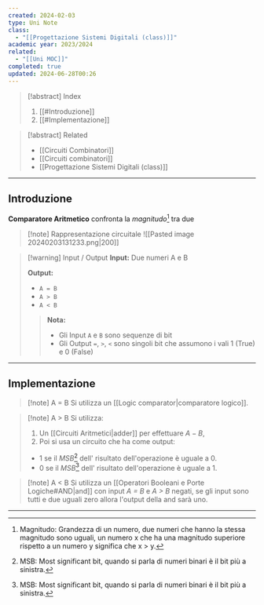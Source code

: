 ```yaml
---
created: 2024-02-03
type: Uni Note
class:
  - "[[Progettazione Sistemi Digitali (class)]]"
academic year: 2023/2024
related:
  - "[[Uni MOC]]"
completed: true
updated: 2024-06-28T00:26
---
```

>[!abstract] Index
>1. [[#Introduzione]]
>2. [[#Implementazione]]

>[!abstract] Related
>- [[Circuiti Combinatori]]
>- [[Circuiti combinatori]]
>- [[Progettazione Sistemi Digitali (class)]]

---
## Introduzione

**Comparatore Aritmetico** confronta la *magnitudo*[^1] tra due 

>[!note] Rappresentazione circuitale
>![[Pasted image 20240203131233.png|200]]

>[!warning] Input / Output
>**Input:** Due numeri A e B
>
>**Output:**
>- `A = B`
>- `A > B`
>- `A < B`
>
>>**Nota:** 
>>- Gli Input `A` e `B` sono sequenze di bit
>>- Gli Output `=`, `>`, `<` sono singoli bit che assumono i vali 1 (True) e 0 (False) 

---
## Implementazione 

>[!note] A = B 
>Si utilizza un [[Logic comparator|comparatore logico]].

>[!note] A > B 
>Si utilizza: 
>1. Un [[Circuiti Aritmetici|adder]] per effettuare $A-B$, 
>2. Poi si usa un circuito che ha come output:
>	- 1 se il *MSB*[^2] dell' risultato dell'operazione è uguale a 0.
>	- 0 se il *MSB*[^2] dell' risultato dell'operazione è uguale a 1.

>[!note] A < B 
>Si utilizza un [[Operatori Booleani e Porte Logiche#AND|and]] con input *A = B* e *A > B* negati, se gli input sono tutti e due uguali zero allora l'output della and sarà uno.

---

[^1]: Magnitudo: Grandezza di un numero, due numeri che hanno la stessa magnitudo sono uguali, un numero x che ha una magnitudo superiore rispetto a un numero y significa che x > y.

[^2]: MSB: Most significant bit, quando si parla di numeri binari è il bit più a sinistra.